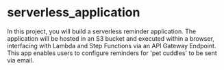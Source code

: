 # serverless_application

In this project, you will build a serverless reminder application. The application will be hosted in an S3 bucket and executed within a browser, interfacing with Lambda and Step Functions via an API Gateway Endpoint. This app enables users to configure reminders for 'pet cuddles' to be sent via email.
